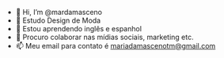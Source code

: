 - 👋 Hi, I’m @mardamasceno
- 👀 Estudo Design de Moda
- 🌱 Estou aprendendo inglês e espanhol
- 💞️ Procuro colaborar nas mídias sociais, marketing etc.
- 📫 Meu email para contato é mariadamascenotm@gmail.com

<!---
mardamasceno/mardamasceno is a ✨ special ✨ repository because its `README.md` (this file) appears on your GitHub profile.
You can click the Preview link to take a look at your changes.
--->
